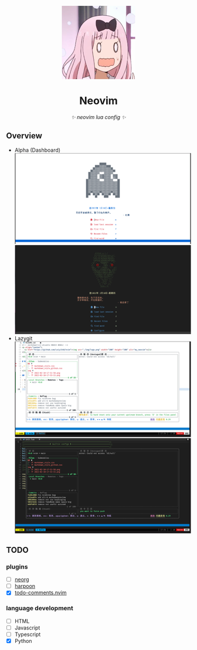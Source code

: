 <!-- markdownlint-disable MD033 MD041 -->
<p align="center">
  <a href="https://github.com/Leiyi548/nvim"><img src="./img/logo.png" width="200" height="200" alt="my_neovim"></a>
</p>

<div align="center">

# Neovim

_✨ neovim lua config ✨_

</div>

## Overview

- Alpha (Dashboard)
  ![](img/2022-02-10-17-51-58.png)
  ![](img/2022-02-10-17-53-15.png)
- Lazygit
  ![](img/2022-02-10-17-54-36.png)
  ![](img/2022-02-10-17-54-57.png)

## TODO

### plugins

- [ ] [neorg](https://github.com/nvim-neorg/neorg)
- [ ] [harpoon](https://github.com/ThePrimeagen/harpoon)
- [x] [todo-comments.nvim](https://github.com/folke/todo-comments.nvim)

### language development

- [ ] HTML
- [ ] Javascript
- [ ] Typescript
- [x] Python
